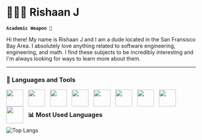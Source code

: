 # 👨🏽‍💻 Rishaan J

**`Academic Weapon 🤪`**

Hi there! My name is Rishaan J and I am a dude located in the San Fransisco Bay Area. I absolutely love anything related to software engineering, engineering, and math. I find these subjects to be incredibly interesting and I'm always looking for ways to learn more about them.


---

### 🧰 Languages and Tools

<div>

 <img align="left" width="45px" style="padding-right: 10px" src="https://cdn.jsdelivr.net/gh/devicons/devicon@latest/icons/javascript/javascript-original.svg" />
 <img align="left" width="45px" style="padding-right: 10px" src="https://cdn.jsdelivr.net/gh/devicons/devicon@latest/icons/json/json-original.svg" />
 <img align="left" width="45px" style="padding-right: 10px" src="https://cdn.jsdelivr.net/gh/devicons/devicon@latest/icons/swift/swift-original.svg" />
 <img align="left" width="45px" style="padding-right: 10px" src="https://cdn.jsdelivr.net/gh/devicons/devicon@latest/icons/arduino/arduino-original.svg" />
 <img align="left" width="45px" style="padding-right: 10px" src="https://cdn.jsdelivr.net/gh/devicons/devicon@latest/icons/css3/css3-original.svg" />
 <img align="left" width="45px" style="padding-right: 10px" src="https://cdn.jsdelivr.net/gh/devicons/devicon@latest/icons/python/python-original.svg" />
 <img align="left" width="45px" style="padding-right: 10px" src="https://cdn.jsdelivr.net/gh/devicons/devicon@latest/icons/git/git-original.svg" />
 <img align="left" width="45px" style="padding-right: 10px" src="https://cdn.jsdelivr.net/gh/devicons/devicon@latest/icons/figma/figma-original.svg" />
 <img align="left" width="45px" style="padding-right: 10px" src="https://cdn.jsdelivr.net/gh/devicons/devicon@latest/icons/react/react-original-wordmark.svg" />
 
          
          
          
          

</div>
<br />

#


### 📊 Most Used Languages

![Top Langs](https://github-readme-stats.vercel.app/api/top-langs/?username=RishaanJ&hide_progress=false)

<!-- ![GitHub Streak](https://streak-stats.demolab.com?user=RishaanJ&theme=gruvbox&border_radius=4.5) -->

